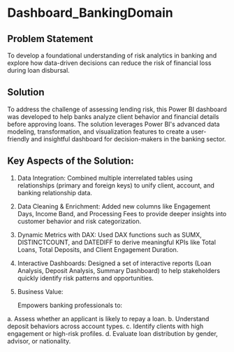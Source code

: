 # Dashboard_BankingDomain

## Problem Statement
To develop a foundational understanding of risk analytics in banking and explore how data-driven decisions can reduce the risk of financial loss during loan disbursal.

## Solution
To address the challenge of assessing lending risk, this Power BI dashboard was developed to help banks analyze client behavior and financial details before approving loans.
The solution leverages Power BI's advanced data modeling, transformation, and visualization features to create a user-friendly and insightful dashboard for decision-makers in the banking sector.

## Key Aspects of the Solution:
1. Data Integration: Combined multiple interrelated tables using relationships (primary and foreign keys) to unify client, account, and banking relationship data.

2. Data Cleaning & Enrichment: Added new columns like Engagement Days, Income Band, and Processing Fees to provide deeper insights into customer behavior and risk categorization.

3. Dynamic Metrics with DAX: Used DAX functions such as SUMX, DISTINCTCOUNT, and DATEDIFF to derive meaningful KPIs like Total Loans, Total Deposits, and Client Engagement Duration.

4. Interactive Dashboards: Designed a set of interactive reports (Loan Analysis, Deposit Analysis, Summary Dashboard) to help stakeholders quickly identify risk patterns and opportunities.

5. Business Value:
   
   Empowers banking professionals to:
   
a. Assess whether an applicant is likely to repay a loan.
b. Understand deposit behaviors across account types.
c. Identify clients with high engagement or high-risk profiles.
d. Evaluate loan distribution by gender, advisor, or nationality.
